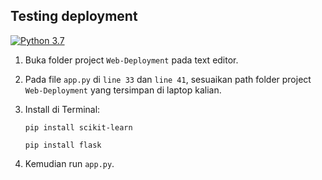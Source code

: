 ## Testing deployment
[![Python 3.7](https://img.shields.io/badge/python-3.7-blue.svg)](https://www.python.org/downloads/release/python-370/)

1. Buka folder project `Web-Deployment` pada text editor.
2. Pada file `app.py` di `line 33` dan `line 41`, sesuaikan path folder project `Web-Deployment` yang tersimpan di laptop kalian.
3. Install di Terminal:

    ```
    pip install scikit-learn
    ```
    ```
    pip install flask
    ```

4. Kemudian run `app.py`.
